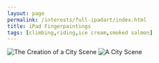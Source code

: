 ```yaml
---
layout: page
permalink: /interests/full-ipadart/index.html
title: iPad Fingerpaintings
tags: [climbing,riding,ice cream,smoked salmon]
---
```


![The Creation of a City Scene](full-city.gif)
![A City Scene](full-city5.png)
